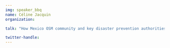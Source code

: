 ```yaml
---
img: speaker_bbq
name: Céline Jacquin
organization: 

talk: "How Mexico OSM community and key disaster prevention authorities are planning the future of Humanitarian mapping in the country"

twitter-handle: 
---
```

